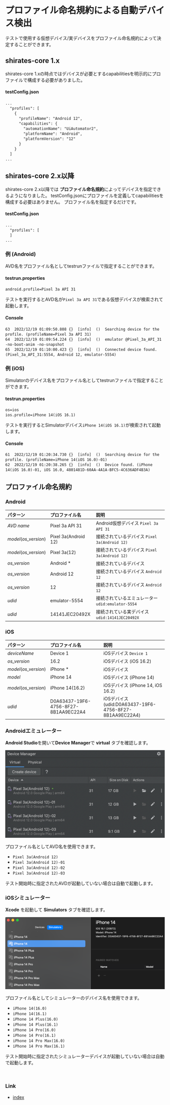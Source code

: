 # プロファイル命名規約による自動デバイス検出

テストで使用する仮想デバイス/実デバイスをプロファイル命名規約によって決定することができます。

## shirates-core 1.x

shirates-core 1.xの時点ではデバイスが必要とするcapabilitiesを明示的にプロファイルで構成する必要がありました。

#### testConfig.json

```
...
  "profiles": [
    {
      "profileName": "Android 12",
      "capabilities": {
        "automationName": "UiAutomator2",
        "platformName": "Android",
        "platformVersion": "12"
      }
    }
  ]
...  
```

## shirates-core 2.x以降

shirates-core 2.x以降では **プロファイル命名規約**によってデバイスを指定できるようになりました。
testConfig.jsonにプロファイルを定義してcapabilitiesを構成する必要はありません。
プロファイル名を指定するだけです。

#### testConfig.json

```
...
  "profiles": [
  ]
...  
```

### 例 (Android)

AVD名をプロファイル名としてtestrunファイルで指定することができます。

#### testrun.properties

```
android.profile=Pixel 3a API 31
```

テストを実行するとAVD名が`Pixel 3a API 31`である仮想デバイスが検索されて起動します。

#### Console

```
63	2022/12/19 01:09:50.808	{}	[info]	()	Searching device for the profile. (profileName=Pixel 3a API 31)
64	2022/12/19 01:09:54.224	{}	[info]	()	emulator @Pixel_3a_API_31 -no-boot-anim -no-snapshot
65	2022/12/19 01:10:00.423	{}	[info]	()	Connected device found. (Pixel_3a_API_31:5554, Android 12, emulator-5554)
```

### 例 (iOS)

Simulatorのデバイス名をプロファイル名としてtestrunファイルで指定することができます。

#### testrun.properties

```
os=ios
ios.profile=iPhone 14(iOS 16.1)
```

テストを実行するとSimulatorデバイス`iPhone 14(iOS 16.1)`が検索されて起動します。

#### Console

```
61	2022/12/19 01:20:34.730	{}	[info]	()	Searching device for the profile. (profileName=iPhone 14(iOS 16.0)-01)
62	2022/12/19 01:20:38.265	{}	[info]	()	Device found. (iPhone 14(iOS 16.0)-01, iOS 16.0, 4801481D-60AA-4A1A-BFC5-4C636ADF4B3A)
```

## プロファイル命名規約

### Android

| パターン                  | プロファイル名              | 説明                                  |
|:----------------------|:---------------------|:------------------------------------|
| _AVD name_            | Pixel 3a API 31      | Android仮想デバイス `Pixel 3a API 31`     |
| _model_(_os_version_) | Pixel 3a(Android 12) | 接続されているデバイス `Pixel 3a(Android 12)`  |
| _model_(_os_version_) | Pixel 3a(12)         | 接続されているデバイス `Pixel 3a(Android 12)`  |
| _os_version_          | Android *            | 接続されているデバイス                         |
| _os_version_          | Android 12           | 接続されているデバイス `Android 12`            |
| _os_version_          | 12                   | 接続されているデバイス `Android 12`            |
| _udid_                | emulator-5554        | 接続されているエミュレーター `udid:emulator-5554` |
| _udid_                | 14141JEC20492X       | 接続されている実デバイス `udid:14141JEC20492X`  |

### iOS

| パターン                  | プロファイル名                              | 説明                                                  |
|:----------------------|:-------------------------------------|:----------------------------------------------------|
| _deviceName_          | Device 1                             | iOSデバイス `Device 1`                                  |
| _os_version_          | 16.2                                 | iOSデバイス (iOS 16.2)                                  |
| _model_(_os_version_) | iPhone *                             | iOSデバイス                                             |
| _model_               | iPhone 14                            | iOSデバイス (iPhone 14)                                 |
| _model_(_os_version_) | iPhone 14(16.2)                      | iOSデバイス (iPhone 14, iOS 16.2)                       |
| _udid_                | D0A63437-19F6-4756-8F27-8B1AA9EC22A4 | iOSデバイス (udid:D0A63437-19F6-4756-8F27-8B1AA9EC22A4) |

### Androidエミュレーター

**Android Studio**を開いて**Device Manager**で **virtual** タブを確認します。

![Device Manager](../_images/device-manager-virtual.png)

プロファイル名としてAVD名を使用できます。

- `Pixel 3a(Android 12)`
- `Pixel 3a(Android 12)-01`
- `Pixel 3a(Android 12)-02`
- `Pixel 3a(Android 12)-03`

テスト開始時に指定されたAVDが起動していない場合は自動で起動します。

### iOSシミュレーター

**Xcode** を起動して **Simulators** タブを確認します。

![Device Manager](../_images/devices-and-simulators.png)

プロファイル名としてシミュレーターのデバイス名を使用できます。

- `iPhone 14(16.0)`
- `iPhone 14(16.1)`
- `iPhone 14 Plus(16.0)`
- `iPhone 14 Plus(16.1)`
- `iPhone 14 Pro(16.0)`
- `iPhone 14 Pro(16.1)`
- `iPhone 14 Pro Max(16.0)`
- `iPhone 14 Pro Max(16.1)`

テスト開始時に指定されたシミュレーターデバイスが起動していない場合は自動で起動します。

<br>

### Link

- [index](../../index_ja.md)
